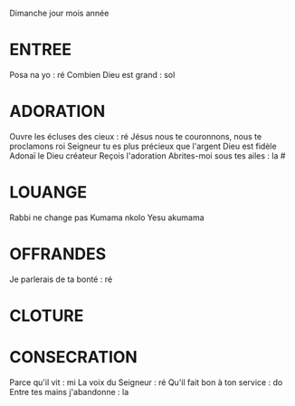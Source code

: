 Dimanche jour mois année

# ENTREE
Posa na yo : ré
Combien Dieu est grand : sol

# ADORATION
Ouvre les écluses des cieux : ré
Jésus nous te couronnons, nous te proclamons roi
Seigneur tu es plus précieux que l'argent
Dieu est fidèle
Adonaï le Dieu créateur
Reçois l'adoration
Abrites-moi sous tes ailes : la #

# LOUANGE
Rabbi ne change pas 
Kumama nkolo Yesu akumama
 
# OFFRANDES
Je parlerais de ta bonté : ré 

# CLOTURE

# CONSECRATION
Parce qu'il vit : mi
La voix du Seigneur : ré
Qu'il fait bon à ton service : do
Entre tes mains j'abandonne : la 
